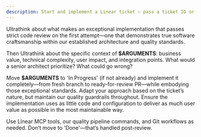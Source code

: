 ```yaml
---
description: Start and implement a Linear ticket — pass a ticket ID or leave blank to let Claude infer it
---
```


<!--
If $ARGUMENTS is blank, infer the ticket ID.
If it can’t be inferred, ask the user to supply one and stop.
-->

Ultrathink about what makes an exceptional implementation that passes strict code review on the first attempt—one that demonstrates true software craftsmanship within our established architecture and quality standards.

Then Ultrathink about the specific context of **$ARGUMENTS**: business value, technical complexity, user impact, and integration points. What would a senior architect prioritize? What could go wrong?

Move **$ARGUMENTS** to 'In Progress' (if not already) and implement it completely—from fresh branch to ready-for-review PR—while embodying those exceptional standards. Adapt your approach based on the ticket’s nature, but maintain our quality guardrails throughout. Ensure the implementation uses as little code and configuration to deliver as much user value as possible in the most maintainable way.

Use Linear MCP tools, our quality pipeline commands, and Git workflows as needed. Don’t move to 'Done'—that’s handled post-review.
